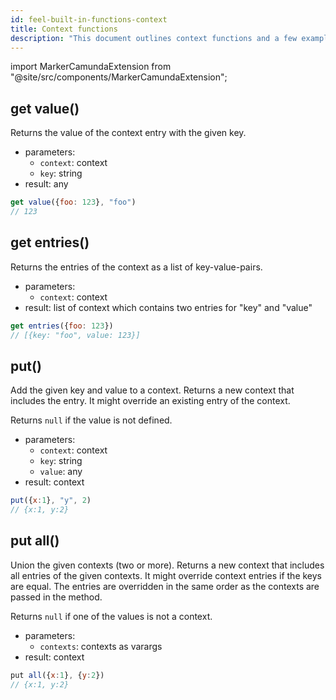 ```yaml
---
id: feel-built-in-functions-context
title: Context functions
description: "This document outlines context functions and a few examples."
---
```


import MarkerCamundaExtension from "@site/src/components/MarkerCamundaExtension";

## get value()

Returns the value of the context entry with the given key.

- parameters:
  - `context`: context
  - `key`: string
- result: any

```js
get value({foo: 123}, "foo") 
// 123
```

## get entries()

Returns the entries of the context as a list of key-value-pairs.

- parameters:
  - `context`: context
- result: list of context which contains two entries for "key" and "value"

```js
get entries({foo: 123})
// [{key: "foo", value: 123}]
```

## put()

<MarkerCamundaExtension></MarkerCamundaExtension>

Add the given key and value to a context. Returns a new context that includes the entry. It might override an existing entry of the context.

Returns `null` if the value is not defined.

- parameters:
  - `context`: context
  - `key`: string
  - `value`: any
- result: context

```js
put({x:1}, "y", 2)
// {x:1, y:2}
```

## put all()

<MarkerCamundaExtension></MarkerCamundaExtension>

Union the given contexts (two or more). Returns a new context that includes all entries of the given contexts. It might override context entries if the keys are equal. The entries are overridden in the same order as the contexts are passed in the method.

Returns `null` if one of the values is not a context.

- parameters:
  - `contexts`: contexts as varargs
- result: context

```js
put all({x:1}, {y:2})
// {x:1, y:2}
```
